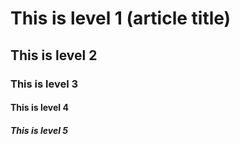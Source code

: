 # This is level 1 (article title)
## This is level 2
### This is level 3
#### This is level 4
##### This is level 5

